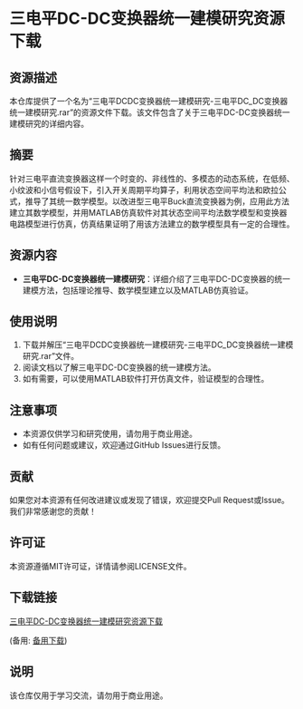 # 三电平DC-DC变换器统一建模研究资源下载

## 资源描述

本仓库提供了一个名为“三电平DCDC变换器统一建模研究-三电平DC_DC变换器统一建模研究.rar”的资源文件下载。该文件包含了关于三电平DC-DC变换器统一建模研究的详细内容。

## 摘要

针对三电平直流变换器这样一个时变的、非线性的、多模态的动态系统，在低频、小纹波和小信号假设下，引入开关周期平均算子，利用状态空间平均法和欧拉公式，推导了其统一数学模型。以改进型三电平Buck直流变换器为例，应用此方法建立其数学模型，并用MATLAB仿真软件对其状态空间平均法数学模型和变换器电路模型进行仿真，仿真结果证明了用该方法建立的数学模型具有一定的合理性。

## 资源内容

- **三电平DC-DC变换器统一建模研究**：详细介绍了三电平DC-DC变换器的统一建模方法，包括理论推导、数学模型建立以及MATLAB仿真验证。

## 使用说明

1. 下载并解压“三电平DCDC变换器统一建模研究-三电平DC_DC变换器统一建模研究.rar”文件。
2. 阅读文档以了解三电平DC-DC变换器的统一建模方法。
3. 如有需要，可以使用MATLAB软件打开仿真文件，验证模型的合理性。

## 注意事项

- 本资源仅供学习和研究使用，请勿用于商业用途。
- 如有任何问题或建议，欢迎通过GitHub Issues进行反馈。

## 贡献

如果您对本资源有任何改进建议或发现了错误，欢迎提交Pull Request或Issue。我们非常感谢您的贡献！

## 许可证

本资源遵循MIT许可证，详情请参阅LICENSE文件。

## 下载链接
[三电平DC-DC变换器统一建模研究资源下载](https://pan.quark.cn/s/2dda8752e30b) 

(备用: [备用下载](https://pan.baidu.com/s/11vma1Rg96H45S8JJHq5azw?pwd=1234))

## 说明

该仓库仅用于学习交流，请勿用于商业用途。
